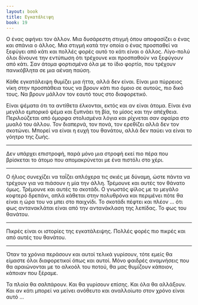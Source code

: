 ```yaml
---
layout: book
title: Εγκατάλειψη
book: 19
---
```

Ο ένας αφήνει τον άλλον. Μια δυσάρεστη στιγμή όπου αποφασίζει ο ένας και σπάνια ο άλλος. Μια στιγμή κατά την οποία ο ένας προσπαθεί να ξεφύγει από κάτι και πολλές φορές αυτό το κάτι είναι ο άλλος. Λίγο-πολύ όλοι δίνουνε την εντύπωση ότι τρέχουνε και προσπαθούν να ξεφύγουν από κάτι. Σαν άτομα φορτισμένα όλα με το ίδιο φορτίο, που τρέχουν πανικόβλητα σε μια αέναη παύση.

Κάθε εγκατάλειψη θυμίζει μια ήττα, αλλά δεν είναι. Είναι μια πύρρειος νίκη στην προσπάθεια τους να βρουν κάτι πιο όμοιο σε αυτούς, πιο δικό τους. Να βρουν μάλλον τον εαυτό τους στο διαφορετικό.

Είναι ψέματα ότι τα αντίθετα έλκονται, εκτός και αν είναι άτομα. Είναι ένα μεγάλο εμπορικό ψέμα και ξυπνάει τη βία, το μίσος και την απέχθεια. Περιλούζεται από όμορφα στολισμένα λόγια και ρίχνεται σαν σφαίρα στο μυαλό του άλλου. Τον διαπερνά, τον πονά, τον ερεθίζει αλλά δεν τον σκοτώνει. Μπορεί να είναι η ευχή του θανάτου, αλλά δεν παύει να είναι το γόητρο της ζωής.

* * * * *

Δεν υπάρχει επιστροφή, παρά μόνο μια στροφή εκεί πιο πέρα που βρίσκεται το άτομο που απομακρύνεται με ένα πιστόλι στο χέρι.

* * * * *

Ο ήλιος συνεχίζει να ταΐζει απλόχερα τις σκιές με δύναμη, ώστε πάντα να τρέχουν για να πιάσουν η μία την άλλη. Τρέμουνε και αυτές τον θάνατο όμως. Τρέμουνε και αυτές το σκοτάδι. Ο γνωστός φίλος με το μεγάλο κοφτερό δρεπάνι, απλά κάθεται στην πολυθρόνα και περιμένει πότε θα είναι η ώρα του να μπει στο παιχνίδι. Το σκοτάδι πέφτει και πλέον ... ότι φως αντανακλάται είναι από την αντανάκλαση της λεπίδας. Το φως του θανάτου.

* * * * *

Πικρές είναι οι ιστορίες της εγκατάλειψης. Πολλές φορές πιο πικρές και από αυτές του θανάτου.

* * * * *

Όταν τα χρόνια περάσουν και αυτοί τελικά γυρίσουν, τότε εμείς θα είμαστε όλοι διαφορετικοί όπως και αυτοί. Μόνο φαιδρές αναμνήσεις που θα αραιώνονται με το αλκοόλ του ποτού, θα μας θυμίζουν κάποιον, κάποιαν που ξέραμε.

Τα πλοία θα σαλπάρουν. Και θα γυρίσουν επίσης. Και όλα θα αλλάξουν. Και αν κάτι μπορεί να μείνει ανόθευτο και αναλλοίωτο στον χρόνο είναι αυτό ...
